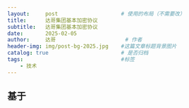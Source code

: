 ```yaml
---
layout:     post   				    # 使用的布局（不需要改）
title:      达哥集团基本加密协议 
subtitle:   达哥集团基本加密协议
date:       2025-02-05
author:     达哥 						# 作者
header-img: img/post-bg-2025.jpg 	#这篇文章标题背景图片
catalog: true 						# 是否归档
tags:								#标签
    - 技术
---
```


## 基于
